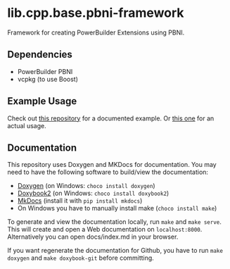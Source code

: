 # lib.cpp.base.pbni-framework
Framework for creating PowerBuilder Extensions using PBNI.

## Dependencies
 - PowerBuilder PBNI
 - vcpkg (to use Boost)

## Example Usage
Check out [this repository](https://github.com/informaticon/div.cpp.base.pbni-framework-usage-example) for a documented example. Or [this one](https://github.com/informaticon/lib.pbni.base.tse) for an actual usage. 


## Documentation
This repository uses Doxygen and MKDocs for documentation.
You may need to have the following software to build/view the documentation:
* [Doxygen](https://www.doxygen.nl) (on Windows: `choco install doxygen`)
* [Doxybook2](https://github.com/matusnovak/doxybook2) (on Windows: `choco install doxybook2`)
* [MkDocs](https://www.mkdocs.org/) (install it with `pip install mkdocs`)
* On Windows you have to manually install make (`choco install make`)

To generate and view the documentation locally, run `make` and `make serve`.
This will create and open a Web documentation on `localhost:8000`. Alternatively you can open docs/index.md in your browser.

If you want regenerate the documentation for Github, you have to run `make doxygen` and `make doxybook-git` before committing.
